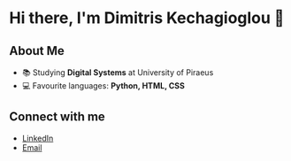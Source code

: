 # Hi there, I'm Dimitris Kechagioglou 👋


## About Me
- 📚 Studying **Digital Systems** at University of Piraeus
- 💻 Favourite languages: **Python, HTML, CSS**

## Connect with me
- [LinkedIn]([https://www.linkedin.com/in/your-linkedin-profile](https://www.linkedin.com/in/dimitris-kechagioglou-ab837420a/))
- [Email](kechagiogloudimitris@gmail.com@example.com)

